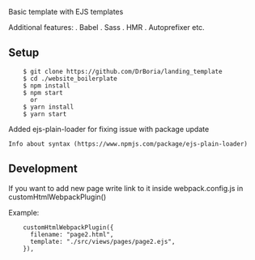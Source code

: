 Basic template with EJS templates

Additional features:
. Babel
. Sass
. HMR
. Autoprefixer
etc.

## Setup

```
    $ git clone https://github.com/DrBoria/landing_template
    $ cd ./website_boilerplate
    $ npm install 
    $ npm start
      or
    $ yarn install
    $ yarn start
```

Added ejs-plain-loader for fixing issue with package update
```
Info about syntax (https://www.npmjs.com/package/ejs-plain-loader)
````

## Development

If you want to add new page write link to it inside webpack.config.js in customHtmlWebpackPlugin()

Example:
```
    customHtmlWebpackPlugin({
      filename: "page2.html",
      template: "./src/views/pages/page2.ejs",
    }),
```
